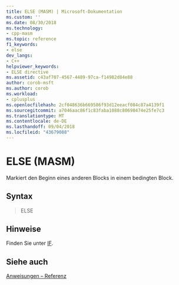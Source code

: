 ```yaml
---
title: ELSE (MASM) | Microsoft-Dokumentation
ms.custom: ''
ms.date: 08/30/2018
ms.technology:
- cpp-masm
ms.topic: reference
f1_keywords:
- else
dev_langs:
- C++
helpviewer_keywords:
- ELSE directive
ms.assetid: c43af707-4567-4489-97ca-f14982d84e88
author: corob-msft
ms.author: corob
ms.workload:
- cplusplus
ms.openlocfilehash: 2cf048636b669586f93d12eeacf084c87a4139f1
ms.sourcegitcommit: a7046aac86f1c83faba1088c80698474e25fe7c3
ms.translationtype: MT
ms.contentlocale: de-DE
ms.lasthandoff: 09/04/2018
ms.locfileid: "43679088"
---
```

# <a name="else-masm"></a>ELSE (MASM)

Markiert den Beginn eines anderen Blocks in einem bedingten Block.

## <a name="syntax"></a>Syntax

> ELSE

## <a name="remarks"></a>Hinweise

Finden Sie unter [IF](../../assembler/masm/if-masm.md).

## <a name="see-also"></a>Siehe auch

[Anweisungen – Referenz](../../assembler/masm/directives-reference.md)<br/>